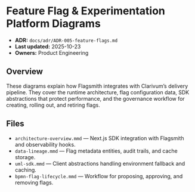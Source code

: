 # Feature Flag & Experimentation Platform Diagrams
- **ADR:** `docs/adr/ADR-005-feature-flags.md`
- **Last updated:** 2025-10-23
- **Owners:** Product Engineering

## Overview
These diagrams explain how Flagsmith integrates with Clarivum’s delivery pipeline. They cover the runtime architecture, flag configuration data, SDK abstractions that protect performance, and the governance workflow for creating, rolling out, and retiring flags.

## Files
- `architecture-overview.mmd` — Next.js SDK integration with Flagsmith and observability hooks.
- `data-lineage.mmd` — Flag metadata entities, audit trails, and cache storage.
- `uml-sdk.mmd` — Client abstractions handling environment fallback and caching.
- `bpmn-flag-lifecycle.mmd` — Workflow for proposing, approving, and removing flags.
